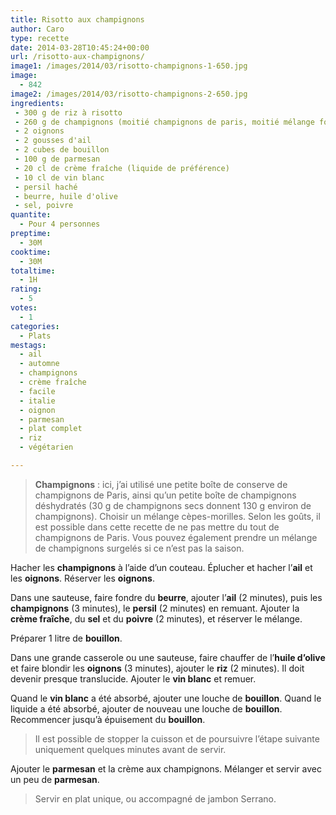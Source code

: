 ```yaml
---
title: Risotto aux champignons
author: Caro
type: recette
date: 2014-03-28T10:45:24+00:00
url: /risotto-aux-champignons/
image1: /images/2014/03/risotto-champignons-1-650.jpg
image:
  - 842
image2: /images/2014/03/risotto-champignons-2-650.jpg
ingredients:
 - 300 g de riz à risotto
 - 260 g de champignons (moitié champignons de paris, moitié mélange forestier)
 - 2 oignons
 - 2 gousses d'ail
 - 2 cubes de bouillon
 - 100 g de parmesan
 - 20 cl de crème fraîche (liquide de préférence)
 - 10 cl de vin blanc
 - persil haché
 - beurre, huile d'olive
 - sel, poivre
quantite:
  - Pour 4 personnes
preptime:
  - 30M
cooktime:
  - 30M
totaltime:
  - 1H
rating:
  - 5
votes:
  - 1
categories:
  - Plats
mestags:
  - ail
  - automne
  - champignons
  - crème fraîche
  - facile
  - italie
  - oignon
  - parmesan
  - plat complet
  - riz
  - végétarien

---
```

> **Champignons** : ici, j&rsquo;ai utilisé une petite boîte de conserve de champignons de Paris, ainsi qu&rsquo;un petite boîte de champignons déshydratés (30 g de champignons secs donnent 130 g environ de champignons). Choisir un mélange cèpes-morilles. Selon les goûts, il est possible dans cette recette de ne pas mettre du tout de champignons de Paris. Vous pouvez également prendre un mélange de champignons surgelés si ce n&rsquo;est pas la saison.

Hacher les **champignons** à l&rsquo;aide d&rsquo;un couteau. Éplucher et hacher l&rsquo;**ail** et les **oignons**. Réserver les **oignons**.

Dans une sauteuse, faire fondre du **beurre**, ajouter l&rsquo;**ail** (2 minutes), puis les **champignons** (3 minutes), le **persil** (2 minutes) en remuant. Ajouter la **crème fraîche**, du **sel** et du **poivre** (2 minutes), et réserver le mélange.

Préparer 1 litre de **bouillon**.

Dans une grande casserole ou une sauteuse, faire chauffer de l&rsquo;**huile d&rsquo;olive** et faire blondir les **oignons** (3 minutes), ajouter le **riz** (2 minutes). Il doit devenir presque translucide. Ajouter le **vin blanc** et remuer.

Quand le **vin blanc** a été absorbé, ajouter une louche de **bouillon**. Quand le liquide a été absorbé, ajouter de nouveau une louche de **bouillon**. Recommencer jusqu&rsquo;à épuisement du **bouillon**.

> Il est possible de stopper la cuisson et de poursuivre l&rsquo;étape suivante uniquement quelques minutes avant de servir.

Ajouter le **parmesan** et la crème aux champignons. Mélanger et servir avec un peu de **parmesan**.

> Servir en plat unique, ou accompagné de jambon Serrano.